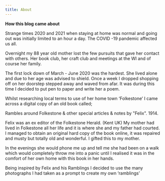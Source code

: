 ```yaml
---
title: About
---
```

**How this blog came about**

Strange times 2020 and 2021 when staying at home was normal and going out 
was initially limited to an hour a day. The COVID -19 pandemic affected us all.

Overnight my 88 year old mother lost the few pursuits that gave her contact with others.
Her book club, her craft club and meetings at the WI and of course her family.

The first lock down of March - June 2020 was the hardest. She lived alone and due to 
her age was advised to shield. 
Once a week I dropped shopping off on her doorstep stepped away and waved from afar.
It was during this time I decided to put pen to paper and write her a poem. 

Whilst researching local terms to use of her home town ‘Folkestone’ I came across a digital
copy of an old book called; 

Rambles around Folkestone & other special articles & notes by "Felix". 1914.

Felix was an ex editor of the Folkestone Herald. (Kent UK)
My mother had lived in Folkestone all her life and it is where she and my father had courted.
I managed to obtain an original hard copy of the book online, it was repaired and musty 
but totally old and wonderful. I gifted this to my mother.

In the evenings she would phone me up and tell me she had been 
on a walk which would completely throw me into a panic until I realised 
it was in the comfort of her own home with this book in her hands. 

Being inspired by Felix and his Ramblings I decided to use the many photographs I had
taken as a prompt to create my own ‘ramblings’